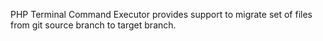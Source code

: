 PHP Terminal Command Executor provides support to migrate set of files from git source branch to target branch.
